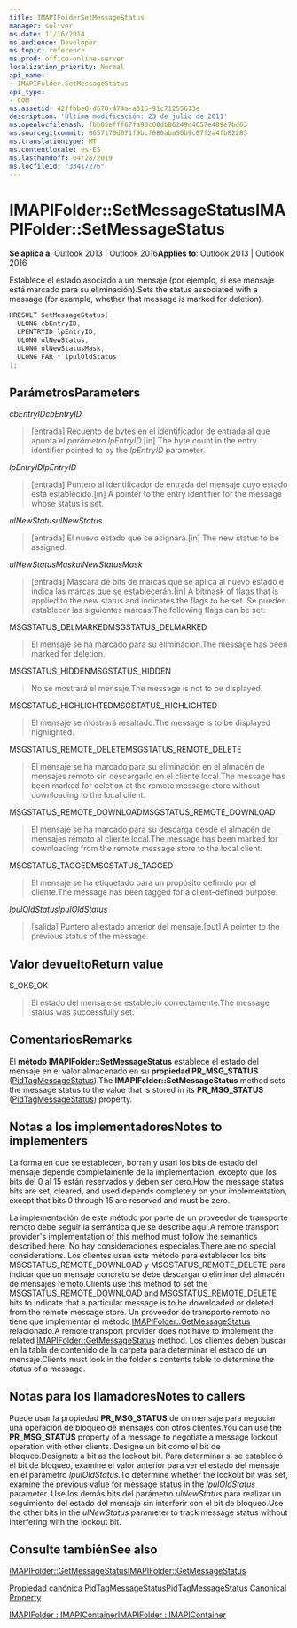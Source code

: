 ```yaml
---
title: IMAPIFolderSetMessageStatus
manager: soliver
ms.date: 11/16/2014
ms.audience: Developer
ms.topic: reference
ms.prod: office-online-server
localization_priority: Normal
api_name:
- IMAPIFolder.SetMessageStatus
api_type:
- COM
ms.assetid: 42ffbbe0-d678-474a-a016-91c71255613e
description: 'Última modificación: 23 de julio de 2011'
ms.openlocfilehash: fbb05efff67fa90c68db86249d4657e489e7bd63
ms.sourcegitcommit: 8657170d071f9bcf680aba50b9c07f2a4fb82283
ms.translationtype: MT
ms.contentlocale: es-ES
ms.lasthandoff: 04/28/2019
ms.locfileid: "33417276"
---
```

# <a name="imapifoldersetmessagestatus"></a><span data-ttu-id="f9ecf-103">IMAPIFolder::SetMessageStatus</span><span class="sxs-lookup"><span data-stu-id="f9ecf-103">IMAPIFolder::SetMessageStatus</span></span>

  
  
<span data-ttu-id="f9ecf-104">**Se aplica a**: Outlook 2013 | Outlook 2016</span><span class="sxs-lookup"><span data-stu-id="f9ecf-104">**Applies to**: Outlook 2013 | Outlook 2016</span></span> 
  
<span data-ttu-id="f9ecf-105">Establece el estado asociado a un mensaje (por ejemplo, si ese mensaje está marcado para su eliminación).</span><span class="sxs-lookup"><span data-stu-id="f9ecf-105">Sets the status associated with a message (for example, whether that message is marked for deletion).</span></span>
  
```cpp
HRESULT SetMessageStatus(
  ULONG cbEntryID,
  LPENTRYID lpEntryID,
  ULONG ulNewStatus,
  ULONG ulNewStatusMask,
  ULONG FAR * lpulOldStatus
);
```

## <a name="parameters"></a><span data-ttu-id="f9ecf-106">Parámetros</span><span class="sxs-lookup"><span data-stu-id="f9ecf-106">Parameters</span></span>

 <span data-ttu-id="f9ecf-107">_cbEntryID_</span><span class="sxs-lookup"><span data-stu-id="f9ecf-107">_cbEntryID_</span></span>
  
> <span data-ttu-id="f9ecf-108">[entrada] Recuento de bytes en el identificador de entrada al que apunta el _parámetro lpEntryID._</span><span class="sxs-lookup"><span data-stu-id="f9ecf-108">[in] The byte count in the entry identifier pointed to by the  _lpEntryID_ parameter.</span></span> 
    
 <span data-ttu-id="f9ecf-109">_lpEntryID_</span><span class="sxs-lookup"><span data-stu-id="f9ecf-109">_lpEntryID_</span></span>
  
> <span data-ttu-id="f9ecf-110">[entrada] Puntero al identificador de entrada del mensaje cuyo estado está establecido.</span><span class="sxs-lookup"><span data-stu-id="f9ecf-110">[in] A pointer to the entry identifier for the message whose status is set.</span></span>
    
 <span data-ttu-id="f9ecf-111">_ulNewStatus_</span><span class="sxs-lookup"><span data-stu-id="f9ecf-111">_ulNewStatus_</span></span>
  
> <span data-ttu-id="f9ecf-112">[entrada] El nuevo estado que se asignará.</span><span class="sxs-lookup"><span data-stu-id="f9ecf-112">[in] The new status to be assigned.</span></span> 
    
 <span data-ttu-id="f9ecf-113">_ulNewStatusMask_</span><span class="sxs-lookup"><span data-stu-id="f9ecf-113">_ulNewStatusMask_</span></span>
  
> <span data-ttu-id="f9ecf-114">[entrada] Máscara de bits de marcas que se aplica al nuevo estado e indica las marcas que se establecerán.</span><span class="sxs-lookup"><span data-stu-id="f9ecf-114">[in] A bitmask of flags that is applied to the new status and indicates the flags to be set.</span></span> <span data-ttu-id="f9ecf-115">Se pueden establecer las siguientes marcas:</span><span class="sxs-lookup"><span data-stu-id="f9ecf-115">The following flags can be set:</span></span>
    
<span data-ttu-id="f9ecf-116">MSGSTATUS_DELMARKED</span><span class="sxs-lookup"><span data-stu-id="f9ecf-116">MSGSTATUS_DELMARKED</span></span> 
  
> <span data-ttu-id="f9ecf-117">El mensaje se ha marcado para su eliminación.</span><span class="sxs-lookup"><span data-stu-id="f9ecf-117">The message has been marked for deletion.</span></span>
    
<span data-ttu-id="f9ecf-118">MSGSTATUS_HIDDEN</span><span class="sxs-lookup"><span data-stu-id="f9ecf-118">MSGSTATUS_HIDDEN</span></span> 
  
> <span data-ttu-id="f9ecf-119">No se mostrará el mensaje.</span><span class="sxs-lookup"><span data-stu-id="f9ecf-119">The message is not to be displayed.</span></span>
    
<span data-ttu-id="f9ecf-120">MSGSTATUS_HIGHLIGHTED</span><span class="sxs-lookup"><span data-stu-id="f9ecf-120">MSGSTATUS_HIGHLIGHTED</span></span> 
  
> <span data-ttu-id="f9ecf-121">El mensaje se mostrará resaltado.</span><span class="sxs-lookup"><span data-stu-id="f9ecf-121">The message is to be displayed highlighted.</span></span>
    
<span data-ttu-id="f9ecf-122">MSGSTATUS_REMOTE_DELETE</span><span class="sxs-lookup"><span data-stu-id="f9ecf-122">MSGSTATUS_REMOTE_DELETE</span></span> 
  
> <span data-ttu-id="f9ecf-123">El mensaje se ha marcado para su eliminación en el almacén de mensajes remoto sin descargarlo en el cliente local.</span><span class="sxs-lookup"><span data-stu-id="f9ecf-123">The message has been marked for deletion at the remote message store without downloading to the local client.</span></span>
    
<span data-ttu-id="f9ecf-124">MSGSTATUS_REMOTE_DOWNLOAD</span><span class="sxs-lookup"><span data-stu-id="f9ecf-124">MSGSTATUS_REMOTE_DOWNLOAD</span></span> 
  
> <span data-ttu-id="f9ecf-125">El mensaje se ha marcado para su descarga desde el almacén de mensajes remoto al cliente local.</span><span class="sxs-lookup"><span data-stu-id="f9ecf-125">The message has been marked for downloading from the remote message store to the local client.</span></span>
    
<span data-ttu-id="f9ecf-126">MSGSTATUS_TAGGED</span><span class="sxs-lookup"><span data-stu-id="f9ecf-126">MSGSTATUS_TAGGED</span></span> 
  
> <span data-ttu-id="f9ecf-127">El mensaje se ha etiquetado para un propósito definido por el cliente.</span><span class="sxs-lookup"><span data-stu-id="f9ecf-127">The message has been tagged for a client-defined purpose.</span></span>
    
 <span data-ttu-id="f9ecf-128">_lpulOldStatus_</span><span class="sxs-lookup"><span data-stu-id="f9ecf-128">_lpulOldStatus_</span></span>
  
> <span data-ttu-id="f9ecf-129">[salida] Puntero al estado anterior del mensaje.</span><span class="sxs-lookup"><span data-stu-id="f9ecf-129">[out] A pointer to the previous status of the message.</span></span>
    
## <a name="return-value"></a><span data-ttu-id="f9ecf-130">Valor devuelto</span><span class="sxs-lookup"><span data-stu-id="f9ecf-130">Return value</span></span>

<span data-ttu-id="f9ecf-131">S_OK</span><span class="sxs-lookup"><span data-stu-id="f9ecf-131">S_OK</span></span> 
  
> <span data-ttu-id="f9ecf-132">El estado del mensaje se estableció correctamente.</span><span class="sxs-lookup"><span data-stu-id="f9ecf-132">The message status was successfully set.</span></span>
    
## <a name="remarks"></a><span data-ttu-id="f9ecf-133">Comentarios</span><span class="sxs-lookup"><span data-stu-id="f9ecf-133">Remarks</span></span>

<span data-ttu-id="f9ecf-134">El **método IMAPIFolder::SetMessageStatus** establece el estado del mensaje en el valor almacenado en su **propiedad PR_MSG_STATUS** ([PidTagMessageStatus](pidtagmessagestatus-canonical-property.md)).</span><span class="sxs-lookup"><span data-stu-id="f9ecf-134">The **IMAPIFolder::SetMessageStatus** method sets the message status to the value that is stored in its **PR_MSG_STATUS** ([PidTagMessageStatus](pidtagmessagestatus-canonical-property.md)) property.</span></span> 
  
## <a name="notes-to-implementers"></a><span data-ttu-id="f9ecf-135">Notas a los implementadores</span><span class="sxs-lookup"><span data-stu-id="f9ecf-135">Notes to implementers</span></span>

<span data-ttu-id="f9ecf-136">La forma en que se establecen, borran y usan los bits de estado del mensaje depende completamente de la implementación, excepto que los bits del 0 al 15 están reservados y deben ser cero.</span><span class="sxs-lookup"><span data-stu-id="f9ecf-136">How the message status bits are set, cleared, and used depends completely on your implementation, except that bits 0 through 15 are reserved and must be zero.</span></span> 
  
<span data-ttu-id="f9ecf-137">La implementación de este método por parte de un proveedor de transporte remoto debe seguir la semántica que se describe aquí.</span><span class="sxs-lookup"><span data-stu-id="f9ecf-137">A remote transport provider's implementation of this method must follow the semantics described here.</span></span> <span data-ttu-id="f9ecf-138">No hay consideraciones especiales.</span><span class="sxs-lookup"><span data-stu-id="f9ecf-138">There are no special considerations.</span></span> <span data-ttu-id="f9ecf-139">Los clientes usan este método para establecer los bits MSGSTATUS_REMOTE_DOWNLOAD y MSGSTATUS_REMOTE_DELETE para indicar que un mensaje concreto se debe descargar o eliminar del almacén de mensajes remoto.</span><span class="sxs-lookup"><span data-stu-id="f9ecf-139">Clients use this method to set the MSGSTATUS_REMOTE_DOWNLOAD and MSGSTATUS_REMOTE_DELETE bits to indicate that a particular message is to be downloaded or deleted from the remote message store.</span></span> <span data-ttu-id="f9ecf-140">Un proveedor de transporte remoto no tiene que implementar el método [IMAPIFolder::GetMessageStatus](imapifolder-getmessagestatus.md) relacionado.</span><span class="sxs-lookup"><span data-stu-id="f9ecf-140">A remote transport provider does not have to implement the related [IMAPIFolder::GetMessageStatus](imapifolder-getmessagestatus.md) method.</span></span> <span data-ttu-id="f9ecf-141">Los clientes deben buscar en la tabla de contenido de la carpeta para determinar el estado de un mensaje.</span><span class="sxs-lookup"><span data-stu-id="f9ecf-141">Clients must look in the folder's contents table to determine the status of a message.</span></span> 
  
## <a name="notes-to-callers"></a><span data-ttu-id="f9ecf-142">Notas para los llamadores</span><span class="sxs-lookup"><span data-stu-id="f9ecf-142">Notes to callers</span></span>

<span data-ttu-id="f9ecf-143">Puede usar la propiedad **PR_MSG_STATUS** de un mensaje para negociar una operación de bloqueo de mensajes con otros clientes.</span><span class="sxs-lookup"><span data-stu-id="f9ecf-143">You can use the **PR_MSG_STATUS** property of a message to negotiate a message lockout operation with other clients.</span></span> <span data-ttu-id="f9ecf-144">Designe un bit como el bit de bloqueo.</span><span class="sxs-lookup"><span data-stu-id="f9ecf-144">Designate a bit as the lockout bit.</span></span> <span data-ttu-id="f9ecf-145">Para determinar si se estableció el bit de bloqueo, examine el valor anterior para ver el estado del mensaje en el parámetro _lpulOldStatus._</span><span class="sxs-lookup"><span data-stu-id="f9ecf-145">To determine whether the lockout bit was set, examine the previous value for message status in the  _lpulOldStatus_ parameter.</span></span> <span data-ttu-id="f9ecf-146">Use los demás bits del parámetro  _ulNewStatus_ para realizar un seguimiento del estado del mensaje sin interferir con el bit de bloqueo.</span><span class="sxs-lookup"><span data-stu-id="f9ecf-146">Use the other bits in the  _ulNewStatus_ parameter to track message status without interfering with the lockout bit.</span></span> 
  
## <a name="see-also"></a><span data-ttu-id="f9ecf-147">Consulte también</span><span class="sxs-lookup"><span data-stu-id="f9ecf-147">See also</span></span>



[<span data-ttu-id="f9ecf-148">IMAPIFolder::GetMessageStatus</span><span class="sxs-lookup"><span data-stu-id="f9ecf-148">IMAPIFolder::GetMessageStatus</span></span>](imapifolder-getmessagestatus.md)
  
[<span data-ttu-id="f9ecf-149">Propiedad canónica PidTagMessageStatus</span><span class="sxs-lookup"><span data-stu-id="f9ecf-149">PidTagMessageStatus Canonical Property</span></span>](pidtagmessagestatus-canonical-property.md)
  
[<span data-ttu-id="f9ecf-150">IMAPIFolder : IMAPIContainer</span><span class="sxs-lookup"><span data-stu-id="f9ecf-150">IMAPIFolder : IMAPIContainer</span></span>](imapifolderimapicontainer.md)


